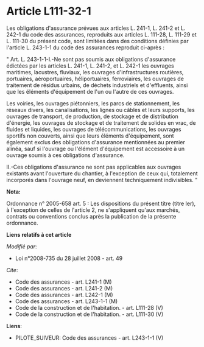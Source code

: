 # Article L111-32-1

Les obligations d'assurance prévues aux articles L. 241-1, L. 241-2 et L. 242-1 du code des assurances, reproduits aux
articles L. 111-28, L. 111-29 et L. 111-30 du présent code, sont limitées dans des conditions définies par l'article L.
243-1-1 du code des assurances reproduit ci-après : 

" Art. L. 243-1-1-I.-Ne sont pas soumis aux obligations d'assurance édictées par les articles L. 241-1, L. 241-2, et L. 242-1
les ouvrages maritimes, lacustres, fluviaux, les ouvrages d'infrastructures routières, portuaires, aéroportuaires,
héliportuaires, ferroviaires, les ouvrages de traitement de résidus urbains, de déchets industriels et d'effluents, ainsi que
les éléments d'équipement de l'un ou l'autre de ces ouvrages. 

Les voiries, les ouvrages piétonniers, les parcs de stationnement, les réseaux divers, les canalisations, les lignes ou
câbles et leurs supports, les ouvrages de transport, de production, de stockage et de distribution d'énergie, les ouvrages de
stockage et de traitement de solides en vrac, de fluides et liquides, les ouvrages de télécommunications, les ouvrages
sportifs non couverts, ainsi que leurs éléments d'équipement, sont également exclus des obligations d'assurance mentionnées
au premier alinéa, sauf si l'ouvrage ou l'élément d'équipement est accessoire à un ouvrage soumis à ces obligations
d'assurance. 

II.-Ces obligations d'assurance ne sont pas applicables aux ouvrages existants avant l'ouverture du chantier, à l'exception
de ceux qui, totalement incorporés dans l'ouvrage neuf, en deviennent techniquement indivisibles. "

**Nota:**

Ordonnance n° 2005-658 art. 5 : Les dispositions du présent titre (titre Ier), à l'exception de celles de l'article 2, ne
s'appliquent qu'aux marchés, contrats ou conventions conclus après la publication de la présente ordonnance.

**Liens relatifs à cet article**

_Modifié par_:

  - Loi n°2008-735 du 28 juillet 2008 - art. 49

_Cite_:

  - Code des assurances - art. L241-1 (M)
  - Code des assurances - art. L241-2 (M)
  - Code des assurances - art. L242-1 (M)
  - Code des assurances - art. L243-1-1 (M)
  - Code de la construction et de l'habitation. - art. L111-28 (V)
  - Code de la construction et de l'habitation. - art. L111-30 (V)

**Liens**:

  - PILOTE_SUIVEUR: Code des assurances - art. L243-1-1 (V)
